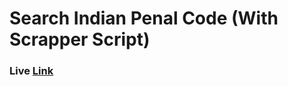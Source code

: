 # Search Indian Penal Code (With Scrapper Script) 

### Live <a href="https://ipcsearching.herokuapp.com/">Link</a>
